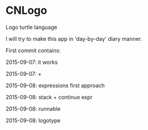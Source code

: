 # CNLogo

Logo turtle language

I will try to make this app in 'day-by-day' diary manner.

First commit contains:

2015-09-07: it works

2015-09-07: +

2015-09-08: expressions first approach

2015-09-08: stack + continue expr

2015-09-08: runnable

2015-09-08: logotype

